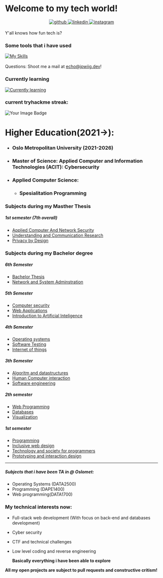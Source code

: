 

# Welcome to my tech world!
<div align="center">
<a href="https://github.com/jpwiig" target="_blank">
<img src=https://img.shields.io/badge/github-%2324292e.svg?&style=for-the-badge&logo=github&logoColor=white alt=github style="margin-bottom: 5px;" />
</a>
<a href="https://www.linkedin.com/in/jonpetterwiig" target="_blank">
<img src=https://img.shields.io/badge/linkedin-%231E77B5.svg?&style=for-the-badge&logo=linkedin&logoColor=white alt=linkedin style="margin-bottom: 5px;" />
</a>
<a href="https://www.instagram.com/jpwiig/" target="_blank">
<img src=https://img.shields.io/badge/instagram-%23000000.svg?&style=for-the-badge&logo=instagram&logoColor=white alt=instagram style="margin-bottom: 5px;" />
</a>  
</div>  

Y'all knows how fun tech is?


### Some tools that i have used
[![My Skills](https://skillicons.dev/icons?i=java,linux,docker,git,js,html,css,react,dotnet,bootstrap,heroku,bash,powershell,mysql,idea,debian,cloudflare,maven,gradle,firebase&perline=10)](https://skillicons.dev)
<br/>  
Questions: Shoot me a mail at echo@jpwiig.dev!
### Currently learning
[![Currently learning](https://skillicons.dev/icons?i=rust,kali,webassembly,go&perline=5)](https://skillicons.dev)
### current tryhackme streak:
<img src="https://tryhackme-badges.s3.amazonaws.com/jpwiig.png" alt="Your Image Badge" />

# Higher Education(2021->): 

 - ### Oslo Metropolitan University (2021-2026)
 - ### Master of Science: Applied Computer and Information Technologies (ACIT): Cybersecurity
  - ### Applied Computer Science:
    - ### Spesialitation Programming

### Subjects during my Masther Thesis

##### 1st semester (7th overall)
- [Applied Computer And Network Security](https://student.oslomet.no/en/studier/-/studieinfo/emne/ACIT4050/2024/H%C3%98ST)
- [Understanding and Communication Research](https://student.oslomet.no/en/studier/-/studieinfo/emne/ACIT4100/2022/H%C3%98ST)
- [Privacy by Design](https://student.oslomet.no/en/studier/-/studieinfo/emne/ACIT4280/2023/H%C3%98ST)

### Subjects during my Bachelor degree

##### 6th Semester
* [Bachelor Thesis](https://student.oslomet.no/en/studier/-/studieinfo/emne/DATA3900/2023/H%C3%98ST)
* [Network and System Adminstration](https://student.oslomet.no/en/studier/-/studieinfo/emne/DAVE3610/2023/H%C3%98ST)
##### 5th Semester
* [Computer security](https://student.oslomet.no/en/studier/-/studieinfo/emne/ITPE3100/2023/H%C3%98ST)
* [Web Applications](https://student.oslomet.no/en/studier/-/studieinfo/emne/ITPE3200/2023/H%C3%98ST) 
* [Introduction to Artificial Inteligence](https://student.oslomet.no/en/studier/-/studieinfo/emne/DAVE3625/2023/H%C3%98ST)

##### 4th Semester
* [Operating systems](https://student.oslomet.no/en/studier/-/studieinfo/emne/DATA2500/2022/H%C3%98ST) 
* [Software Testing](https://student.oslomet.no/en/studier/-/studieinfo/emne/ADTS2310/2022/H%C3%98ST) 
* [Internet of things](https://student.oslomet.no/en/studier/-/studieinfo/emne/ADSE1310/2022/H%C3%98ST)

##### 3th Semester 
* [Algoritm and datastructures](https://student.oslomet.no/en/studier/-/studieinfo/emne/DATS2300/2022/H%C3%98ST)
* [Human Computer interaction](https://student.oslomet.no/en/studier/-/studieinfo/emne/ADSE2100/2022/H%C3%98ST) 
* [Software engineering](https://student.oslomet.no/en/studier/-/studieinfo/emne/DAFE2200/2022/H%C3%98ST)
  

##### 2th semester
 * [Web Programming](https://student.oslomet.no/en/studier/-/studieinfo/emne/DATA1700/2022/H%C3%98ST)
 * [Databases](https://student.oslomet.no/en/studier/-/studieinfo/emne/DATA1500/2022/H%C3%98ST) 
 * [Visualization](https://student.oslomet.no/en/studier/-/studieinfo/emne/ADSE3200/2022/H%C3%98ST)
##### 1st semester
 * [Programming](https://student.oslomet.no/en/studier/-/studieinfo/emne/DAPE1400/2021/H%C3%98ST) 
 * [Inclusive web design](https://student.oslomet.no/en/studier/-/studieinfo/emne/DATA1200/2021/H%C3%98ST)
 * [Technology and society for programmers](https://student.oslomet.no/en/studier/-/studieinfo/emne/DATA1100/2023/H%C3%98ST)
 * [Prototyping and interaction design](https://student.oslomet.no/en/studier/-/studieinfo/emne/ADTS1600/2023/H%C3%98ST)
 
  
--- 
##### Subjects that i have been TA in @ Oslomet: 
* Operating Systems (DATA2500)
* Programming (DAPE1400)
* Web programming(DATA1700)

### My technical interests now: 
- Full-stack web development (With focus on back-end and databases development)
- Cyber security
- CTF and technical challenges
- Low level coding and reverse engineering

  **Basically everything i have been able to explore**


**All my open projects are subject to pull requests and constructive critism!**
  



